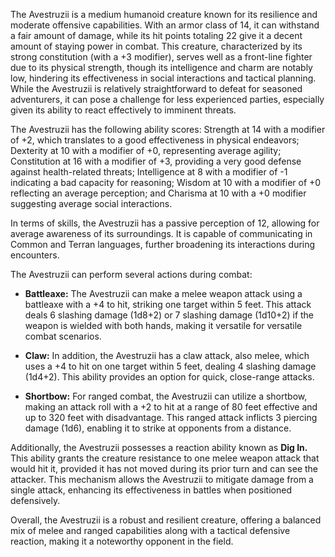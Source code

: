 The Avestruzii is a medium humanoid creature known for its resilience and moderate offensive capabilities. With an armor class of 14, it can withstand a fair amount of damage, while its hit points totaling 22 give it a decent amount of staying power in combat. This creature, characterized by its strong constitution (with a +3 modifier), serves well as a front-line fighter due to its physical strength, though its intelligence and charm are notably low, hindering its effectiveness in social interactions and tactical planning. While the Avestruzii is relatively straightforward to defeat for seasoned adventurers, it can pose a challenge for less experienced parties, especially given its ability to react effectively to imminent threats.

The Avestruzii has the following ability scores: Strength at 14 with a modifier of +2, which translates to a good effectiveness in physical endeavors; Dexterity at 10 with a modifier of +0, representing average agility; Constitution at 16 with a modifier of +3, providing a very good defense against health-related threats; Intelligence at 8 with a modifier of -1 indicating a bad capacity for reasoning; Wisdom at 10 with a modifier of +0 reflecting an average perception; and Charisma at 10 with a +0 modifier suggesting average social interactions.

In terms of skills, the Avestruzii has a passive perception of 12, allowing for average awareness of its surroundings. It is capable of communicating in Common and Terran languages, further broadening its interactions during encounters.

The Avestruzii can perform several actions during combat:

- **Battleaxe:** The Avestruzii can make a melee weapon attack using a battleaxe with a +4 to hit, striking one target within 5 feet. This attack deals 6 slashing damage (1d8+2) or 7 slashing damage (1d10+2) if the weapon is wielded with both hands, making it versatile for versatile combat scenarios.

- **Claw:** In addition, the Avestruzii has a claw attack, also melee, which uses a +4 to hit on one target within 5 feet, dealing 4 slashing damage (1d4+2). This ability provides an option for quick, close-range attacks.

- **Shortbow:** For ranged combat, the Avestruzii can utilize a shortbow, making an attack roll with a +2 to hit at a range of 80 feet effective and up to 320 feet with disadvantage. This ranged attack inflicts 3 piercing damage (1d6), enabling it to strike at opponents from a distance.

Additionally, the Avestruzii possesses a reaction ability known as **Dig In.** This ability grants the creature resistance to one melee weapon attack that would hit it, provided it has not moved during its prior turn and can see the attacker. This mechanism allows the Avestruzii to mitigate damage from a single attack, enhancing its effectiveness in battles when positioned defensively.

Overall, the Avestruzii is a robust and resilient creature, offering a balanced mix of melee and ranged capabilities along with a tactical defensive reaction, making it a noteworthy opponent in the field.